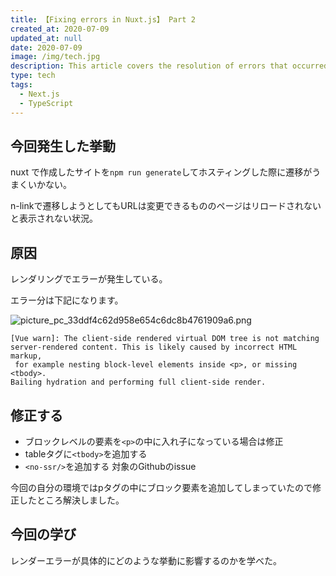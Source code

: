 ```yaml
---
title: 【Fixing errors in Nuxt.js】 Part 2
created_at: 2020-07-09
updated_at: null
date: 2020-07-09
image: /img/tech.jpg
description: This article covers the resolution of errors that occurred during Nuxt.js development.
type: tech
tags:
  - Next.js
  - TypeScript
---
```


## 今回発生した挙動

nuxt で作成したサイトを`npm run generate`してホスティングした際に遷移がうまくいかない。

n-linkで遷移しようとしてもURLは変更できるもののページはリロードされないと表示されない状況。

## 原因

レンダリングでエラーが発生している。

エラー分は下記になります。

![picture_pc_33ddf4c62d958e654c6dc8b4761909a6.png](https://qiita-image-store.s3.ap-northeast-1.amazonaws.com/0/199085/c39006c9-cc1e-e269-ddf6-67f42204824a.png)

```
[Vue warn]: The client-side rendered virtual DOM tree is not matching 
server-rendered content. This is likely caused by incorrect HTML markup,
 for example nesting block-level elements inside <p>, or missing <tbody>.
Bailing hydration and performing full client-side render.
```

## 修正する

- ブロックレベルの要素を`<p>`の中に入れ子になっている場合は修正
- tableタグに`<tbody>`を追加する
- `<no-ssr/>`を追加する 対象のGithubのissue

今回の自分の環境ではpタグの中にブロック要素を追加してしまっていたので修正したところ解決しました。

## 今回の学び

レンダーエラーが具体的にどのような挙動に影響するのかを学べた。
